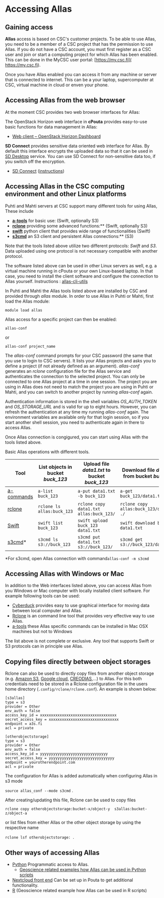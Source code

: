 # Accessing Allas

## Gaining access

**Allas** access is based on CSC's customer projects. To be able to use Allas, you need to be a member of 
a CSC project that has the permission to use Allas. If you do not have a CSC account, you must first register as a CSC user
and join or start a computing project for which Allas has been enabled. This can be done in the
MyCSC user portal: [https://my.csc.fi]( https://my.csc.fi).

Once you have Allas enabled you can access it from any machine or server that is connected to internet. This can be a your laptop, supercomputer at CSC, virtual machine in cloud or enven your phone.


## Accessing Allas from the web browser

At the moment CSC provides two web browser interfaces for Allas:

The OpenStack Horizon web interface in **cPouta** provides easy-to-use basic functions for data management in Allas:

* [Web client – OpenStack Horizon Dashboard](./using_allas/web_client.md)

**SD Connect** provides sensitive data oriented web interface for Allas. By default this interface encrypts the uploaded data 
so that it can be used in [SD Desktop](../sensitive-data/sd_desktop.md) service. You can use SD Connect for non-sensitive data too, if you switch off the encryption.

* [SD Connect](https://sd-connect.csc.fi) ([instructions](../sensitive-data/sd_connect.md))


## Accessing Allas in the CSC computing environment and other Linux platforms

Puhti and Mahti servers at CSC support many different tools for using Allas, These include

* [**a-tools**](./using_allas/a_commands.md) for basic use: (Swift, optionally S3)
* [**rclone**](./using_allas/rclone.md) providing some advanced functions:** (Swift, optionally S3) 
* [**swift**](./using_allas/swift_client.md) python client that provides wide range of functionalities (Swift)
* [**s3cmd**](./using_allas/s3_client.md) an S3 client and persistent Allas connections:** (S3)

Note that the tools listed above utilize two different protocols: _Swift_ and _S3_. Data uploaded using one protocol is not necessary compatible with another protocol. 

The software listed above can be used in other Linux servers as well, e.g. a virtual machine running in cPouta or your own Linux-based laptop. In that case, you need to install the client software and configure the connection to Allas yourself. Instructions : [allas-cli-utils](https://github.com/CSCfi/allas-cli-utils)

In Puhti and Mahti the Allas tools listed above are installed by CSC and provided through _allas_ module.
In order to use Allas in Puhti or Mahti, first load the Allas module:
```text
module load allas
```
Allas access for a specific project can then be enabled:
```text
allas-conf
```
or 
```text
allas-conf project_name
```
The _allas-conf_ command prompts for your CSC password (the same that you use to login to CSC servers). It lists your Allas projects and asks you to define a project (if not already defined as an argument). _allas-conf_ generates an _rclone_ configuration file for the Allas service and authenticates the connection to the selected project. You can only be connected to one Allas project at a time in one session. The project you are using in Allas does not need to match the project you are using in Puhti or Mahti, and you can switch to another project by running _allas-conf_ again.

Authentication information is stored in the shell variables *OS_AUTH_TOKEN* and *OS_STORAGE_URL* and is valid for up to eight hours. However, you can refresh the authentication at any time my running _allas-conf_ again. The environment variables are available only for that login session, so if you start another shell session, you need to authenticate again in there to access Allas.

Once Allas connection is congigured, you can start using Allas with the tools listed above. 

Basic Allas operations with different tools.

| Tool	| List objects in bucket _buck_123_	| Upload file _data1.txt_ to bucket _buck_123_ |	Download file _data1.txt_ from bucket _buck_123_ |
|-------|-----------------------------------|----------------------------------------------|-------------------------------------------------|
| [a-commands](using_allas/a_commands.md) |`a-list buck_123` | `a-put data1.txt -b buck_123` | `a-get buck_123/data1.txt.zst` |
| [rclone](using_allas/rclone.md) |`rclone ls allas:buck_123` | `rclone copy data1.txt allas:buck_123/` |	`rclone copy allas:buck_123/data1.txt ./`| 
| [Swift](using_allas/swift_client.md) |`swift list buck_123` | `swift upload buck_123 data1.txt` |	`swift download buck_123 data1.txt` |
| [s3cmd](using_allas/s3_client.md)\*	 |`s3cmd ls s3://buck_123` |	`s3cmd put data1.txt s3://buck_123/` | `s3cmd get s3://buck_123/data1.txt` |

\*For s3cmd, open Allas connection with command`allas-conf -m s3cmd`



## Accessing Allas with Windows or Mac

In addition to the Web interfaces listed above, you can access Allas from you Windows or Mac computer with locally installed client software. 
For example following tools can be used:

* [Cyberduck](./using_allas/cyberduck.md) provides easy to use graphical interface for moving data between local computer and Allas.
* [Rclone](./using_allas/rclone_local.md) is an command line tool that provides very effective way to use Allas.
* [a-tools](./using_allas/a_commands.md) these Allas specific commands can be installed in Mac OSX machines but not to Windows

The list above is not complete or exclusive. Any tool that supports Swift or S3 protocols can in principle use Allas.

## Copying files directly between object storages

Rclone can also be used to directly copy files from another object storage (e.g. [Amazon S3](https://docs.aws.amazon.com/AmazonS3/latest/userguide/Welcome.html), [Google cloud](https://cloud.google.com/learn/what-is-object-storage), [CREODIAS](https://creodias.eu/cloud/cloudferro-cloud/storage-2/object-storage/),...) to Allas. For this both credentials need to be stored in a Rclone configuration file in the users home directory (`.config/rclone/rclone.conf`). An example is shown below:

```
[s3allas]
type = s3
provider = Other
env_auth = false
access_key_id = xxxxxxxxxxxxxxxxxxxxxxxxxxxxxxxxxxx
secret_access_key = xxxxxxxxxxxxxxxxxxxxxxxxxxxxxxxx
endpoint = a3s.fi
acl = private

[otherobjectstorage]
type = s3
provider = Other
env_auth = false
access_key_id = yyyyyyyyyyyyyyyyyyyyyyyyyyyyyyy
secret_access_key = yyyyyyyyyyyyyyyyyyyyyyyyyyyyyy
endpoint = yourotherendpoint.com
acl = private
```
The configuration for Allas is added automatically when configuring Allas in s3 mode 

`source allas_conf --mode s3cmd` .

After creating/updating this file, Rclone can be used to copy files

`rclone copy otherobjectstorage:bucket-x/object-y  s3allas:bucket-z/object-a`

or list files from either Allas or the other object storage by using the respective name

`rclone lsf otherobjectstorage: `.

## Other ways of accessing Allas

* [Python](using_allas/python_library.md) Programmatic access to Allas.
   * [Geoscience related examples how Allas can be used in Python scripts](https://github.com/csc-training/geocomputing/tree/master/python/allas)
* [Nextcloud front end](allas-nextcloud.md) Can be set up in Pouta to get additional functionality.
* [R](https://github.com/csc-training/geocomputing/blob/master/R/allas/working_with_allas_from_R_S3.R) (Geoscience related example how Allas can be used in R scripts)




